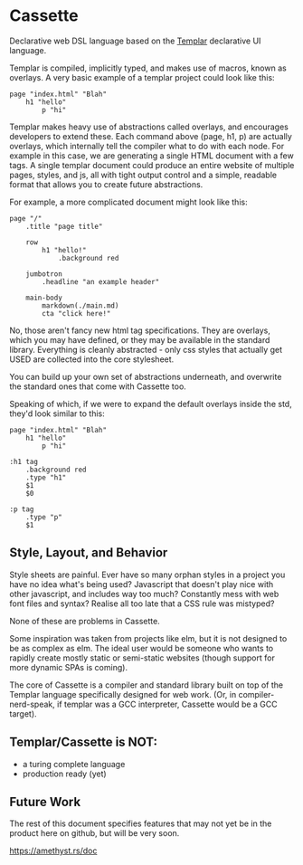# Cassette
Declarative web DSL language based on the [Templar](https://github.com/monomadic/templar) declarative UI language.

Templar is compiled, implicitly typed, and makes use of macros, known as overlays. A very basic example of a templar project could look like this:

```haml
page "index.html" "Blah"
    h1 "hello"
        p "hi"
```

Templar makes heavy use of abstractions called overlays, and encourages developers to extend these. Each command above (page, h1, p) are actually overlays, which internally tell the compiler what to do with each node. For example in this case, we are generating a single HTML document with a few tags. A single templar document could produce an entire website of multiple pages, styles, and js, all with tight output control and a simple, readable format that allows you to create future abstractions.

For example, a more complicated document might look like this:

```haml
page "/"
    .title "page title"

    row
        h1 "hello!"
			.background red

    jumbotron
        .headline "an example header"
    
    main-body
        markdown(./main.md)
        cta "click here!"
```

No, those aren't fancy new html tag specifications. They are overlays, which you may have defined, or they may be available in the standard library. Everything is cleanly abstracted - only css styles that actually get USED are collected into the core stylesheet.

You can build up your own set of abstractions underneath, and overwrite the standard ones that come with Cassette too.

Speaking of which, if we were to expand the default overlays inside the std, they'd look similar to this:

```haml
page "index.html" "Blah"
    h1 "hello"
        p "hi"

:h1 tag
    .background red
    .type "h1"
    $1
    $0

:p tag
    .type "p"
    $1
```

## Style, Layout, and Behavior

Style sheets are painful. Ever have so many orphan styles in a project you have no idea what's being used? Javascript that doesn't play nice with other javascript, and includes way too much? Constantly mess with web font files and syntax? Realise all too late that a CSS rule was mistyped?

None of these are problems in Cassette.

Some inspiration was taken from projects like elm, but it is not designed to be as complex as elm. The ideal user would be someone who wants to rapidly create mostly static or semi-static websites (though support for more dynamic SPAs is coming).

The core of Cassette is a compiler and standard library built on top of the Templar language specifically designed for web work. (Or, in compiler-nerd-speak, if templar was a GCC interpreter, Cassette would be a GCC target).

## Templar/Cassette is NOT:

- a turing complete language
- production ready (yet)

## Future Work

The rest of this document specifies features that may not yet be in the product here on github, but will be very soon.



https://amethyst.rs/doc
